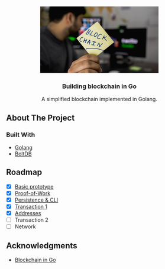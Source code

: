 <div id="top"></div>

<!-- PROJECT LOGO -->
<br />
<div align="center">
  <a href="https://github.com/noodleslove/blockchain-go">
    <img src="assets/blockchain.jpg" alt="Logo" width="320" height="180">
  </a>

  <h3 align="center">Building blockchain in Go</h3>
  <p align="center">A simplified blockchain implemented in Golang.</p>
</div>

## About The Project

### Built With

- [Golang](https://go.dev/)
- [BoltDB](https://github.com/boltdb/bolt)

## Roadmap

- [x] [Basic prototype](https://edwinho.online/blog/blockchain-in-go/part-1)
- [x] [Proof-of-Work](https://edwinho.online/blog/blockchain-in-go/part-2)
- [x] [Persistence & CLI](https://edwinho.online/blog/blockchain-in-go/part-3)
- [x] [Transaction 1](https://edwinho.online/blog/blockchain-in-go/part-4)
- [x] [Addresses](https://edwinho.online/blog/blockchain-in-go/part-5)
- [ ] Transaction 2
- [ ] Network

## Acknowledgments

- [Blockchain in Go](https://github.com/Jeiwan/blockchain_go)
